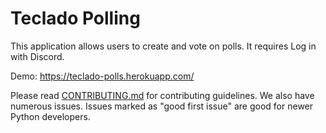 # Teclado Polling

This application allows users to create and vote on polls. It requires Log in with Discord.

Demo: https://teclado-polls.herokuapp.com/

Please read [CONTRIBUTING.md](./CONTRIBUTING.md) for contributing guidelines. We also have numerous issues. Issues marked as "good first issue" are good for newer Python developers.